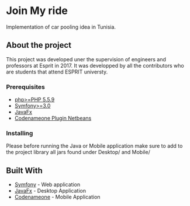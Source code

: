 # Join My ride

Implementation of car pooling idea in Tunisia.

## About the project 

This project was developed uner the supervision of engineers and professors at Esprit in 2017. It was developped by all the contributors who are students that attend ESPRIT universty.

### Prerequisites
* [php>=PHP 5.5.9](https://secure.php.net/)
* [Symfony>=3.0](https://symfony.com/)
* [JavaFx](http://docs.oracle.com/javase/8/javase-clienttechnologies.htm)
* [Codenameone Plugin Netbeans](http://plugins.netbeans.org/plugin/42406/codename-one)

### Installing

Please before running the Java or Mobile application make sure to add to the project library all jars found under Desktop/ and Mobile/

## Built With

* [Symfony](https://symfony.com/) - Web application
* [JavaFx](http://docs.oracle.com/javase/8/javase-clienttechnologies.htm) - Desktop Application
* [Codenameone](https://www.codenameone.com/) - Mobile Application
